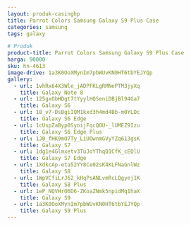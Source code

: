```yaml
---
layout: produk-casinghp
title: Parrot Colors Samsung Galaxy S9 Plus Case
categories: samsung
tags: galaxy

# Produk
product-title: Parrot Colors Samsung Galaxy S9 Plus Case
harga: 90000
sku: hn-4613
image-drive: 1a3K0OoXMynIm7pbWUvKN0HT6tbYEJYQp
gallery:
  - url: 1vhRx64X3Wle_jADPFKLgRMNePTM3jyXq
    title: Galaxy Note 8
  - url: 125gxObHDgt7tYyylHQSeniDBjBl94Ga7
    title: Galaxy S6
  - url: 18_v7-DsBgiIQM1kxd3h4md4Bb-m0YLDc
    title: Galaxy S6 Edge
  - url: 1cUspZaByp0SyoijFqcQOU-_lUMEZ9Izu
    title: Galaxy S6 Edge Plus
  - url: 1J0_fHK9mO7Ty_LiUOwnmGVyYZq613gsK
    title: Galaxy S7
  - url: 1dg1e4Glmxetv3TuJoYThqQ1CfK_cEQlU
    title: Galaxy S7 Edge
  - url: 1XdkcAp-eta52YY8Ce02sK4KLFNaGnlWz
    title: Galaxy S8
  - url: 1WpVCfiLrJ62_kHqPsANLvmRcLQgyej1K
    title: Galaxy S8 Plus
  - url: 1eP_NQVHrO6D6-ZKoaZNmk5npidMq1haX
    title: Galaxy S9
  - url: 1a3K0OoXMynIm7pbWUvKN0HT6tbYEJYQp
    title: Galaxy S9 Plus
---
```


